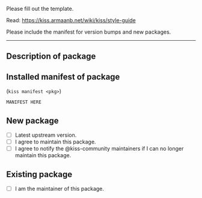 Please fill out the template.

Read: https://kiss.armaanb.net/wiki/kiss/style-guide

Please include the manifest for version bumps and new packages.

---

## Description of package


## Installed manifest of package

(`kiss manifest <pkg>`)

```
MANIFEST HERE
```

## New package

- [ ] Latest upstream version.
- [ ] I agree to maintain this package.
- [ ] I agree to notify the @kiss-community maintainers if I can no longer maintain this package.

## Existing package

- [ ] I am the maintainer of this package.
